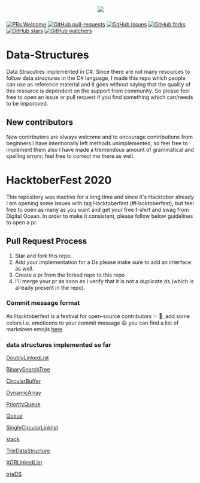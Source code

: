 <p align="center"><img style="padding:10px;" src="https://img.shields.io/badge/Open%20Source-💕%20-9cf?style=for-the-badge"></p>

[![PRs Welcome](https://img.shields.io/badge/PRs-welcome-brightgreen.svg?style=flat-square)](http://makeapullrequest.com) [![GitHub pull-requests](https://img.shields.io/github/issues-pr/farQtech/Data-Structures.svg)](https://github.com/farQtech/Data-Structures/pull/)
 [![GitHub issues](https://img.shields.io/github/issues/farQtech/Data-Structures.svg)](https://github.com/farQtech/Data-Structures/issues/)
 [![GitHub forks](https://img.shields.io/github/forks/farQtech/Data-Structures.svg?style=social&label=Fork&cacheSeconds=3600)](https://github.com/farQtech/Data-Structures/network/)
 [![GitHub stars](https://img.shields.io/github/stars/farQtech/Data-Structures.svg?style=social&label=Star&cacheSeconds=3600)](https://github.com/farQtech/Data-Structures/stargazers/)
 [![GitHub watchers](https://img.shields.io/github/watchers/farQtech/Data-Structures.svg?style=social&label=Watch&cacheSeconds=3600)](https://github.com/farQtech/Data-Structures/watchers/)

# Data-Structures

Data Strucutres implemented in C#. Since there are not many resources to follow data structures in the C# language, I made this repo which people can use as reference material
and it goes without saying that the quality of this resource is dependent on the support from community. So please feel free to open an issue or pull request if you find something
which can/needs to be imporoved.

## New contributors

New contributors are always welcome and to encourage contributions from beginners I have intentionally left methods unimplemented, so feel free to implement them also I have made
a tremendous amount of grammatical and spelling errors; feel free to correct me there as well.

# HacktoberFest 2020

This repository was inactive for a long time and since it's Hacktober already I am opening some issues with tag Hacktoberfest (#Hacktoberfest), but feel free to open as many as you want and get
your free t-shirt and swag from Digital Ocean. In order to make it consistent, please follow below guidelines to open a pr.

## Pull Request Process

1. Star and fork this repo.
2. Add your implementation for a Ds please make sure to add an interface as well.
3. Create a pr from the forked repo to this repo
4. I'll merge your pr as soon as I verify that it is not a duplicate ds (which is already present in the repo).

### Commit message format

As Hacktoberfest is a festival for open-source contributors :sparkles: :star2:, add some colors i.e. emoticons to your commit message :smiley:
you can find a list of markdown emojis [here](https://gist.github.com/rxaviers/7360908).


### data structures implemented so far

[DoublyLinkedList](https://github.com/farQtech/Data-Structures/blob/master/Data%20structure%20impl/linear%20DS/DoublyLinkedList.cs)

[BinarySearchTree](https://github.com/farQtech/Data-Structures/blob/master/Data%20structure%20impl/non%20linear%20DS/BinarySearchTree.cs)

[CircularBuffer](https://github.com/farQtech/Data-Structures/blob/master/Data%20structure%20impl/non%20linear%20DS/CircularBuffer.cs)

[DynamicArray](https://github.com/farQtech/Data-Structures/blob/master/Data%20structure%20impl/linear%20DS/DynamicArray.cs)

[PriorityQueue](https://github.com/farQtech/Data-Structures/blob/master/Data%20structure%20impl/non%20linear%20DS/PriorityQueue.cs)

[Queue](https://github.com/farQtech/Data-Structures/blob/master/Data%20structure%20impl/linear%20DS/Queue.cs)

[SinglyCircularLinklist](https://github.com/farQtech/Data-Structures/blob/master/Data%20structure%20impl/linear%20DS/SinglyCircularLinklist.cs)

[stack](https://github.com/farQtech/Data-Structures/blob/master/Data%20structure%20impl/linear%20DS/Stack.cs)

[TrieDataStructure](https://github.com/farQtech/Data-Structures/blob/master/Data%20structure%20impl/Trie%20Data%20Structure)

[XORLinkedList](https://github.com/farQtech/Data-Structures/blob/master/Data%20structure%20impl/linear%20DS/XORLinkedList.cs)

[trieDS](https://github.com/farQtech/Data-Structures/blob/master/Data%20structure%20impl/non%20linear%20DS/trieDS.cs)
